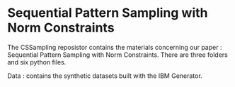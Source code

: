 # Sequential Pattern Sampling with Norm Constraints

The CSSampling reposistor contains the materials concerning our paper : Sequential Pattern Sampling with Norm Constraints. There are three folders and six python files.

Data : contains the synthetic datasets built with the IBM Generator.
